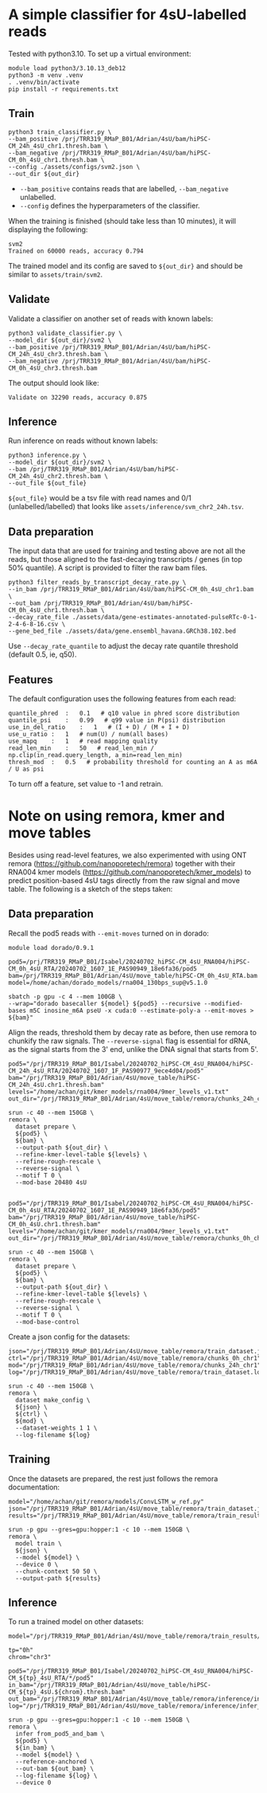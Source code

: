 # A simple classifier for 4sU-labelled reads
Tested with python3.10. To set up a virtual environment:
```
module load python3/3.10.13_deb12
python3 -m venv .venv
. .venv/bin/activate
pip install -r requirements.txt
```

## Train
```
python3 train_classifier.py \
--bam_positive /prj/TRR319_RMaP_B01/Adrian/4sU/bam/hiPSC-CM_24h_4sU_chr1.thresh.bam \
--bam_negative /prj/TRR319_RMaP_B01/Adrian/4sU/bam/hiPSC-CM_0h_4sU_chr1.thresh.bam \
--config ./assets/configs/svm2.json \
--out_dir ${out_dir}
```

- `--bam_positive` contains reads that are labelled, `--bam_negative` unlabelled.
- `--config` defines the hyperparameters of the classifier.

When the training is finished (should take less than 10 minutes), it will displaying the following:
```
svm2
Trained on 60000 reads, accuracy 0.794
```

The trained model and its config are saved to `${out_dir}` and should be similar to `assets/train/svm2`.

## Validate
Validate a classifier on another set of reads with known labels:
```
python3 validate_classifier.py \
--model_dir ${out_dir}/svm2 \
--bam_positive /prj/TRR319_RMaP_B01/Adrian/4sU/bam/hiPSC-CM_24h_4sU_chr3.thresh.bam \
--bam_negative /prj/TRR319_RMaP_B01/Adrian/4sU/bam/hiPSC-CM_0h_4sU_chr3.thresh.bam
```
The output should look like:
```
Validate on 32290 reads, accuracy 0.875
```

## Inference
Run inference on reads without known labels:
```
python3 inference.py \
--model_dir ${out_dir}/svm2 \
--bam /prj/TRR319_RMaP_B01/Adrian/4sU/bam/hiPSC-CM_24h_4sU_chr2.thresh.bam \
--out_file ${out_file}
```
`${out_file}` would be a tsv file with read names and 0/1 (unlabelled/labelled) that looks like `assets/inference/svm_chr2_24h.tsv`.

## Data preparation
The input data that are used for training and testing above are not all the reads, but those aligned to the fast-decaying transcripts / genes (in top 50% quantile). A script is provided to filter the raw bam files.
```
python3 filter_reads_by_transcript_decay_rate.py \
--in_bam /prj/TRR319_RMaP_B01/Adrian/4sU/bam/hiPSC-CM_0h_4sU_chr1.bam \
--out_bam /prj/TRR319_RMaP_B01/Adrian/4sU/bam/hiPSC-CM_0h_4sU_chr1.thresh.bam \
--decay_rate_file ./assets/data/gene-estimates-annotated-pulseRTc-0-1-2-4-6-8-16.csv \
--gene_bed_file ./assets/data/gene.ensembl_havana.GRCh38.102.bed
```
Use `--decay_rate_quantile` to adjust the decay rate quantile threshold (default 0.5, ie, q50).

## Features
The default configuration uses the following features from each read:
```
quantile_phred	:	0.1   # q10 value in phred score distribution
quantile_psi	:	0.99   # q99 value in P(psi) distribution
use_in_del_ratio	:	1   # (I + D) / (M + I + D)
use_u_ratio	:	1   # num(U) / num(all bases)
use_mapq	:	1   # read mapping quality
read_len_min	:	50   # read_len_min / np.clip(in_read.query_length, a_min=read_len_min)
thresh_mod	:	0.5   # probability threshold for counting an A as m6A / U as psi
```
To turn off a feature, set value to -1 and retrain.

# Note on using remora, kmer and move tables
Besides using read-level features, we also experimented with using ONT remora (https://github.com/nanoporetech/remora) together with their RNA004 kmer models (https://github.com/nanoporetech/kmer_models) to predict position-based 4sU tags directly from the raw signal and move table. The following is a sketch of the steps taken:
## Data preparation
Recall the pod5 reads with `--emit-moves` turned on in dorado:
```
module load dorado/0.9.1

pod5=/prj/TRR319_RMaP_B01/Isabel/20240702_hiPSC-CM_4sU_RNA004/hiPSC-CM_0h_4sU_RTA/20240702_1607_1E_PAS90949_18e6fa36/pod5
bam=/prj/TRR319_RMaP_B01/Adrian/4sU/move_table/hiPSC-CM_0h_4sU_RTA.bam
model=/home/achan/dorado_models/rna004_130bps_sup@v5.1.0

sbatch -p gpu -c 4 --mem 100GB \
--wrap="dorado basecaller ${model} ${pod5} --recursive --modified-bases m5C inosine_m6A pseU -x cuda:0 --estimate-poly-a --emit-moves > ${bam}"
```
Align the reads, threshold them by decay rate as before, then use remora to chunkify the raw signals. The `--reverse-signal` flag is essential for dRNA, as the signal starts from the 3' end, unlike the DNA signal that starts from 5'.
```
pod5="/prj/TRR319_RMaP_B01/Isabel/20240702_hiPSC-CM_4sU_RNA004/hiPSC-CM_24h_4sU_RTA/20240702_1607_1F_PAS90977_9ece4d04/pod5"
bam="/prj/TRR319_RMaP_B01/Adrian/4sU/move_table/hiPSC-CM_24h_4sU.chr1.thresh.bam"
levels="/home/achan/git/kmer_models/rna004/9mer_levels_v1.txt"
out_dir="/prj/TRR319_RMaP_B01/Adrian/4sU/move_table/remora/chunks_24h_chr1"

srun -c 40 --mem 150GB \
remora \
  dataset prepare \
  ${pod5} \
  ${bam} \
  --output-path ${out_dir} \
  --refine-kmer-level-table ${levels} \
  --refine-rough-rescale \
  --reverse-signal \
  --motif T 0 \
  --mod-base 20480 4sU
  

pod5="/prj/TRR319_RMaP_B01/Isabel/20240702_hiPSC-CM_4sU_RNA004/hiPSC-CM_0h_4sU_RTA/20240702_1607_1E_PAS90949_18e6fa36/pod5"
bam="/prj/TRR319_RMaP_B01/Adrian/4sU/move_table/hiPSC-CM_0h_4sU.chr1.thresh.bam"
levels="/home/achan/git/kmer_models/rna004/9mer_levels_v1.txt"
out_dir="/prj/TRR319_RMaP_B01/Adrian/4sU/move_table/remora/chunks_0h_chr1"

srun -c 40 --mem 150GB \
remora \
  dataset prepare \
  ${pod5} \
  ${bam} \
  --output-path ${out_dir} \
  --refine-kmer-level-table ${levels} \
  --refine-rough-rescale \
  --reverse-signal \
  --motif T 0 \
  --mod-base-control
```
Create a json config for the datasets:
```
json="/prj/TRR319_RMaP_B01/Adrian/4sU/move_table/remora/train_dataset.json"
ctrl="/prj/TRR319_RMaP_B01/Adrian/4sU/move_table/remora/chunks_0h_chr1"
mod="/prj/TRR319_RMaP_B01/Adrian/4sU/move_table/remora/chunks_24h_chr1"
log="/prj/TRR319_RMaP_B01/Adrian/4sU/move_table/remora/train_dataset.log"

srun -c 40 --mem 150GB \
remora \
  dataset make_config \
  ${json} \
  ${ctrl} \
  ${mod} \
  --dataset-weights 1 1 \
  --log-filename ${log}
```
## Training
Once the datasets are prepared, the rest just follows the remora documentation:
```
model="/home/achan/git/remora/models/ConvLSTM_w_ref.py"
json="/prj/TRR319_RMaP_B01/Adrian/4sU/move_table/remora/train_dataset.json"
results="/prj/TRR319_RMaP_B01/Adrian/4sU/move_table/remora/train_results"

srun -p gpu --gres=gpu:hopper:1 -c 10 --mem 150GB \
remora \
  model train \
  ${json} \
  --model ${model} \
  --device 0 \
  --chunk-context 50 50 \
  --output-path ${results}
```
## Inference
To run a trained model on other datasets:
```
model="/prj/TRR319_RMaP_B01/Adrian/4sU/move_table/remora/train_results/model_best.pt"

tp="0h"
chrom="chr3"

pod5="/prj/TRR319_RMaP_B01/Isabel/20240702_hiPSC-CM_4sU_RNA004/hiPSC-CM_${tp}_4sU_RTA/*/pod5"
in_bam="/prj/TRR319_RMaP_B01/Adrian/4sU/move_table/hiPSC-CM_${tp}_4sU.${chrom}.thresh.bam"
out_bam="/prj/TRR319_RMaP_B01/Adrian/4sU/move_table/remora/inference/infer_${tp}.${chrom}.bam"
log="/prj/TRR319_RMaP_B01/Adrian/4sU/move_table/remora/inference/infer_${tp}.${chrom}.log"

srun -p gpu --gres=gpu:hopper:1 -c 10 --mem 150GB \
remora \
  infer from_pod5_and_bam \
  ${pod5} \
  ${in_bam} \
  --model ${model} \
  --reference-anchored \
  --out-bam ${out_bam} \
  --log-filename ${log} \
  --device 0
```
